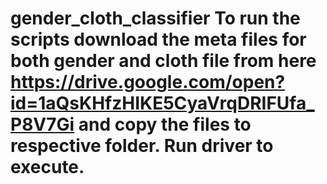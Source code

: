 # gender_cloth_classifier To run the scripts download the meta files for both gender and cloth file from here https://drive.google.com/open?id=1aQsKHfzHIKE5CyaVrqDRIFUfa_P8V7Gi and copy the files to respective folder. Run driver to execute.
